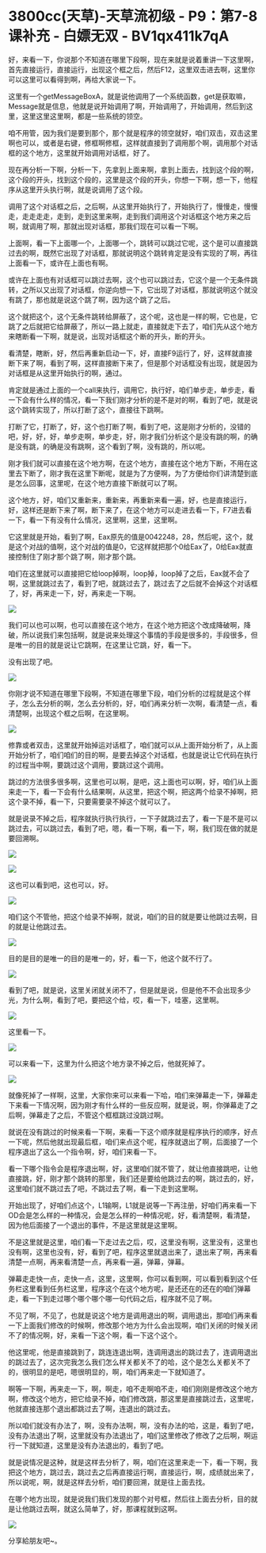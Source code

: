 # 3800cc(天草)-天草流初级 - P9：第7-8课补充 - 白嫖无双 - BV1qx411k7qA

好，来看一下，你说那个不知道在哪里下段啊，现在来就是说着重讲一下这里啊，首先直接运行，直接运行，出现这个框之后，然后F12，这里双击进去啊，这里你可以这里可以看得到啊，再给大家说一下。

这里有一个getMessageBoxA，就是说他调用了一个系统函数，get是获取嘛，Message就是信息，他就是说开始调用了啊，开始调用了，开始调用，然后到这里，这里这里这里啊，都是一些系统的领空。

咱不用管，因为我们是要到那个，那个就是程序的领空就好，咱们双击，双击这里啊也可以，或者是右键，修框啊修框，这样就直接到了调用那个啊，调用那个对话框的这个地方，这里就开始调用对话框，好了。

现在再分析一下啊，分析一下，先拿到上面来啊，拿到上面去，找到这个段的啊，这个段的开头，找到这个段的，这里是这个段的开头，你想一下啊，想一下，他程序从这里开头执行啊，就是说调用了这个段。

调用了这个对话框之后，之后啊，从这里开始执行了，开始执行了，慢慢走，慢慢走，走走走走，走到，走到这里来啊，走到我们调用这个对话框这个地方来之后啊，就调用了啊，那就出现对话框，那我们现在可以看一下啊。

上面啊，看一下上面哪一个，上面哪一个，跳转可以跳过它呢，这个是可以直接跳过去的啊，既然它出现了对话框，那就说明这个跳转肯定是没有实现的了啊，再往上面看一下，或许在上面也有啊。

或许在上面也有对话框可以跳过去啊，这个也可以跳过去，它这个是一个无条件跳转，之所以又出现了对话框，你逆向想一下，它出现了对话框，那就说明这个就没有跳了，那也就是说这个跳了啊，因为这个跳了之后。

这个就把这个，这个无条件跳转给屏蔽了，这个呢，这也是一样的啊，它也是，它跳了之后就把它给屏蔽了，所以一路上就走，直接就走下去了，咱们先从这个地方来瞎断看一下啊，就是说，出现对话框这个断的开头，断的开头。

看清楚，瞎断，好，然后再重新启动一下，好，直接F9运行了，好，这样就直接断下来了啊，看到了啊，这样直接断下来了，但是那个对话框没有出现，就是因为对话框是从这里开始执行的啊，通过。

肯定就是通过上面的一个call来执行，调用它，执行好，咱们单步走，单步走，看一下会有什么样的情况，看一下我们刚才分析的是不是对的啊，看到了吧，就是说这个跳转实现了，所以打断了这个，直接往下跳啊。

打断了它，打断了，好，这个也打断了啊，看到了吧，这是刚才分析的，没错的吧，好，好，好，单步走啊，单步走，好，刚才我们分析这个是没有跳的啊，的确是没有跳，的确是没有跳啊，这个看到了啊，没有跳的，所以呢。

刚才我们就可以直接在这个地方啊，在这个地方，直接在这个地方下断，不用在这里去下断了，刚才我在这里下断呢，就是为了方便啊，为了方便给你们讲清楚到底是怎么回事，这里呢，在这个地方直接下断就可以了啊。

这个地方，好，咱们又重新来，重新来，再重新来看一遍，好，也是直接运行，好，这样还是断下来了啊，断下来了，在这个地方可以走进去看一下，F7进去看一下，看一下有没有什么情况，这里啊，这里，这里啊。

它这里就是开始，看到了啊，Eax原先的值是0042248，28，然后呢，这个，就是这个对战的值啊，这个对战的值是0，它这样就把那个0给Eax了，0给Eax就直接控制住了刚才那个跳了啊，刚才那个跳。

咱们在这里就可以直接把它给loop掉啊，loop掉，loop掉了之后，Eax就不会了啊，这里就跳过去了，看到了吧，就跳过去了，跳过去了之后就不会掉这个对话框了，好，再来走一下，好，再来走一下啊。



![](img/d0915e33bcbf01e69d3a4260512dc129_1.png)

我们可以也可以啊，也可以直接在这个地方，在这个地方把这个改成降破啊，降破，所以说我们来包括啊，就是说来处理这个事情的手段是很多的，手段很多，但是唯一的目的就是说让它跳啊，在这里让它跳，好，看一下。

没有出现了吧。

![](img/d0915e33bcbf01e69d3a4260512dc129_3.png)

你刚才说不知道在哪里下段啊，不知道在哪里下段，咱们分析的过程就是这个样子，怎么去分析的啊，怎么去分析的，好，咱们再来分析一次啊，看清楚一点，看清楚啊，出现这个框之后啊，在这里啊。



![](img/d0915e33bcbf01e69d3a4260512dc129_5.png)

修靠或者双击，这里就开始掉运对话框了，咱们就可以从上面开始分析了，从上面开始分析了，咱们咱们的目的啊，是要去掉这个对话框，也就是说让它代码在执行的过程当中啊，要跳过这个调用，要跳过这个调用。

跳过的方法很多很多啊，这里也可以啊，是吧，这上面也可以啊，好，咱们从上面来走一下，看一下会有什么结果啊，从这里，把这个啊，把这两个给录不掉啊，把这个录不掉，看一下，只要需要录不掉这个就可以了。

就是说录不掉之后，程序就执行执行执行，一下子就跳过去了，看一下是不是可以跳过去，可以跳过去，看到了吧，嗯，看一下啊，看一下，啊，我们现在做的就是要回溯啊。



![](img/d0915e33bcbf01e69d3a4260512dc129_7.png)

![](img/d0915e33bcbf01e69d3a4260512dc129_8.png)

这也可以看到吧，这也可以，好。

![](img/d0915e33bcbf01e69d3a4260512dc129_10.png)

咱们这个不管他，把这个给录不掉啊，就说，咱们的目的就是要让他跳过去啊，目的就是让他跳过去。

![](img/d0915e33bcbf01e69d3a4260512dc129_12.png)

目的是目的是唯一的目的是唯一的，好，看一下，他这个就不行了。

![](img/d0915e33bcbf01e69d3a4260512dc129_14.png)

看到了吧，就是说，这里关闭就关闭不了，但是就是说，但是他不不会出现多少光，为什么啊，看到了吧，要把这个给，哎，看一下，哇塞，这里啊。



![](img/d0915e33bcbf01e69d3a4260512dc129_16.png)

这里看一下。

![](img/d0915e33bcbf01e69d3a4260512dc129_18.png)

可以来看一下，这里为什么把这个地方录不掉之后，他就死掉了。

![](img/d0915e33bcbf01e69d3a4260512dc129_20.png)

就像死掉了一样啊，这里，大家你来可以来看一下哈，咱们来弹幕走一下，弹幕走下来看一下情况啊，因为刚才有什么样的一些反应啊，就是说，啊，你弹幕走了之后啊，弹幕走了之后，不管这个框框跳过没跳过啊。

就说在没有跳过的时候来看一下啊，来看一下这个顺序就是程序执行的顺序，好点一下呢，然后他就出现最后框，咱们来点这个呢，程序就退出了啊，后面接了一个程序退出了这么一个指令啊，好，咱们来看一下。

看一下哪个指令会是程序退出啊，好，这里咱们就不管了，就让他直接跳吧，让他直接跳，好，刚才那个跳转的那里，我们还是要给他跳过去的啊，跳过去的，好，这里咱们就不跳过去了吧，不跳过去了啊，看一下走到这里啊。

开始出现了，好咱们点这个，L1输啊，L1就是说等一下再注册，好咱们再来看一下OD会是怎么样的一种情况，会是怎么样的一种情况呢，好，看清楚啊，看清楚，因为他后面接了一个退出的事件，不是这里就是这里啊。

不是这里就是这里，咱们看一下走过去之后，哎，这里没有啊，这里没有，这里也没有啊，这里也没有，好，看到了吧，程序这里就退出来了，退出来了啊，再来看清楚一点啊，再来看清楚一点，再来看一遍，弹幕，弹幕。

弹幕走走快一点，走快一点，这里，这里啊，你可以看到啊，可以看到看到这个任务栏这里看到任务栏这里，程序这个在这个地方呢，是还还在的还在的咱们弹幕走，看一下到走过哪个哪个哪个哪一句代码之后，程序就不见了啊。

不见了啊，不见了，也就是说这个地方是调用退出的啊，调用退出，那咱们再来看一下上面我们修改的时候啊，修改那个地方为什么会出现啊，咱们关闭的时候关闭不了的情况啊，好，来看一下这个啊，看一下这个这个。

他这里呢，他是直接跳到了，跳连连退出啊，连调用退出的跳过去了，连调用退出的跳过去了，这次完我怎么我们怎么样关都关不了的哈，这个是怎么关都关不了的，很明显的是吧，嗯很明显的，啊，咱们再来走一下就知道了。

啊等一下啊，再来走一下，啊，啊走，咱不走啊咱不走，咱们刚刚是修改这个地方啊，修改这个地方，把它给录不掉，咱们修改跳，那这里是直接跳过去，这里呢，他就直接连那个退出都跳过去了啊，连退出的跳过去。

所以咱们就没有办法了，啊，没有办法啊，啊，没有办法的哈，这是，看到了吧，没有办法退出了啊，这里就没有办法退出了，咱们这里修改了修改了之后啊，啊运行一下就知道，这里是没有办法退出的，看到了吧。

就是说情况是这种，就是这样去分析了，啊，咱们在这里来走一下，看一下啊，我把这个地方，跳过去，跳过去之后再直接运行啊，直接运行，啊，成绩就出来了，所以说呢，啊，就是这样去分析，咱们要回溯，就是往上面去找。

在哪个地方出现，就是说我们我们发现的那个对号框，然后往上面去分析，目的就是让他跳过去啊，就这么简单了，好，那课程就到这啊。



![](img/d0915e33bcbf01e69d3a4260512dc129_22.png)

分享給朋友吧~。